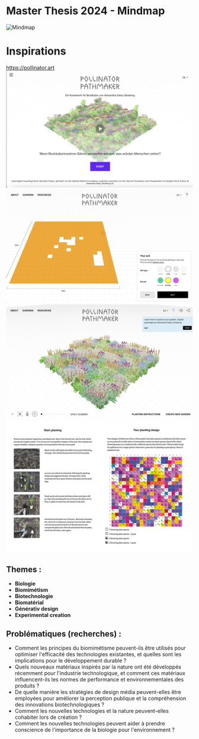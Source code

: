 
# Master Thesis 2024 - Mindmap

![Mindmap](Mindmap-1.png)

# Inspirations 
https://pollinator.art
![Pollinator PathMaker by Alexandra Daisy Ginsberg](PollinatorPathmaker.png)
![Choose differents things](PollinatorPathmaker2.png)
![generated land](PollinatorPathmaker6.png)
![PDF DIY Generated](PDFGarden_3.png)
## Themes :


 - **Biologie** 
 - **Biomimétism** 
 - **Biotechnologie** 
 - **Biomatérial** 
 - **Générativ design** 
 - **Experimental creation**

## Problématiques (recherches) :

 - Comment les principes du biomimétisme peuvent-ils être utilisés pour optimiser l'efficacité des technologies existantes, et quelles sont les implications pour le développement durable ?
 - Quels nouveaux matériaux inspirés par la nature ont été développés récemment pour l'industrie technologique, et comment ces matériaux influencent-ils les normes de performance et environnementales des produits ?
 - De quelle manière les stratégies de design média peuvent-elles être employées pour améliorer la perception publique et la compréhension des innovations biotechnologiques ?
 - Comment les nouvelles technologies et la nature peuvent-elles cohabiter lors de création ?
 - Comment les nouvelles technologies peuvent aider à prendre conscience de l'importance de la biologie pour l'environnement ?

